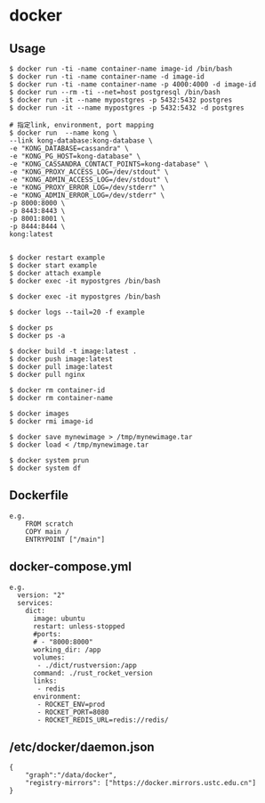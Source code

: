 # docker

## Usage

    $ docker run -ti -name container-name image-id /bin/bash
    $ docker run -ti -name container-name -d image-id
    $ docker run -ti -name container-name -p 4000:4000 -d image-id
    $ docker run --rm -ti --net=host postgresql /bin/bash
    $ docker run -it --name mypostgres -p 5432:5432 postgres
    $ docker run -it --name mypostgres -p 5432:5432 -d postgres

    # 指定link, environment, port mapping
    $ docker run  --name kong \
    --link kong-database:kong-database \
    -e "KONG_DATABASE=cassandra" \
    -e "KONG_PG_HOST=kong-database" \
    -e "KONG_CASSANDRA_CONTACT_POINTS=kong-database" \
    -e "KONG_PROXY_ACCESS_LOG=/dev/stdout" \
    -e "KONG_ADMIN_ACCESS_LOG=/dev/stdout" \
    -e "KONG_PROXY_ERROR_LOG=/dev/stderr" \
    -e "KONG_ADMIN_ERROR_LOG=/dev/stderr" \
    -p 8000:8000 \
    -p 8443:8443 \
    -p 8001:8001 \
    -p 8444:8444 \
    kong:latest


    $ docker restart example
    $ docker start example
    $ docker attach example
    $ docker exec -it mypostgres /bin/bash

    $ docker exec -it mypostgres /bin/bash

    $ docker logs --tail=20 -f example

    $ docker ps
    $ docker ps -a

    $ docker build -t image:latest .
    $ docker push image:latest
    $ docker pull image:latest
    $ docker pull nginx

    $ docker rm container-id
    $ docker rm container-name

    $ docker images
    $ docker rmi image-id

    $ docker save mynewimage > /tmp/mynewimage.tar
    $ docker load < /tmp/mynewimage.tar

    $ docker system prun
    $ docker system df

## Dockerfile

    e.g.
        FROM scratch
        COPY main /
        ENTRYPOINT ["/main"]

## docker-compose.yml

    e.g.
      version: "2"
      services:
        dict:
          image: ubuntu
          restart: unless-stopped
          #ports:
          # - "8000:8000"
          working_dir: /app
          volumes:
           - ./dict/rustversion:/app
          command: ./rust_rocket_version
          links:
           - redis
          environment:
           - ROCKET_ENV=prod
           - ROCKET_PORT=8080
           - ROCKET_REDIS_URL=redis://redis/

## /etc/docker/daemon.json

    {
        "graph":"/data/docker",
        "registry-mirrors": ["https://docker.mirrors.ustc.edu.cn"]
    }
